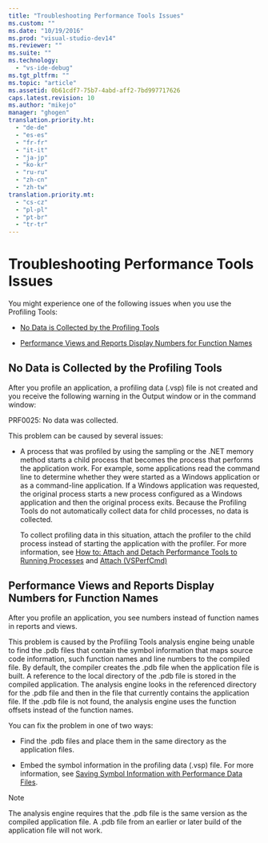 ```yaml
---
title: "Troubleshooting Performance Tools Issues"
ms.custom: ""
ms.date: "10/19/2016"
ms.prod: "visual-studio-dev14"
ms.reviewer: ""
ms.suite: ""
ms.technology: 
  - "vs-ide-debug"
ms.tgt_pltfrm: ""
ms.topic: "article"
ms.assetid: 0b61cdf7-75b7-4abd-aff2-7bd997717626
caps.latest.revision: 10
ms.author: "mikejo"
manager: "ghogen"
translation.priority.ht: 
  - "de-de"
  - "es-es"
  - "fr-fr"
  - "it-it"
  - "ja-jp"
  - "ko-kr"
  - "ru-ru"
  - "zh-cn"
  - "zh-tw"
translation.priority.mt: 
  - "cs-cz"
  - "pl-pl"
  - "pt-br"
  - "tr-tr"
---
```

# Troubleshooting Performance Tools Issues
You might experience one of the following issues when you use the Profiling Tools:  
  
-   [No Data is Collected by the Profiling Tools](#NoDataCollected)  
  
-   [Performance Views and Reports Display Numbers for Function Names](#NoSymbols)  
  
##  <a name="NoDataCollected"></a> No Data is Collected by the Profiling Tools  
 After you profile an application, a profiling data (.vsp) file is not created and you receive the following warning in the Output window or in the command window:  
  
 PRF0025: No data was collected.  
  
 This problem can be caused by several issues:  
  
-   A process that was profiled by using the sampling or the .NET memory method starts a child process that becomes the process that performs the application work. For example, some applications read the command line to determine whether they were started as a Windows application or as a command-line application. If a Windows application was requested, the original process starts a new process configured as a Windows application and then the original process exits. Because the Profiling Tools do not automatically collect data for child processes, no data is collected.  
  
     To collect profiling data in this situation, attach the profiler to the child process instead of starting the application with the profiler. For more information, see [How to: Attach and Detach Performance Tools to Running Processes](../profiling/how-to--attach-and-detach-performance-tools-to-running-processes.md) and [Attach (VSPerfCmd)](../profiling/attach.md)  
  
##  <a name="NoSymbols"></a> Performance Views and Reports Display Numbers for Function Names  
 After you profile an application, you see numbers instead of function names in reports and views.  
  
 This problem is caused by the Profiling Tools analysis engine being unable to find the .pdb files that contain the symbol information that maps source code information, such function names and line numbers to the compiled file. By default, the compiler creates the .pdb file when the application file is built. A reference to the local directory of the .pdb file is stored in the compiled application. The analysis engine looks in the referenced directory for the .pdb file and then in the file that currently contains the application file. If the .pdb file is not found, the analysis engine uses the function offsets instead of the function names.  
  
 You can fix the problem in one of two ways:  
  
-   Find the .pdb files and place them in the same directory as the application files.  
  
-   Embed the symbol information in the profiling data (.vsp) file. For more information, see [Saving Symbol Information with Performance Data Files](../profiling/saving-symbol-information-with-performance-data-files.md).  
  
> [!NOTE]
>  The analysis engine requires that the .pdb file is the same version as the compiled application file. A .pdb file from an earlier or later build of the application file will not work.